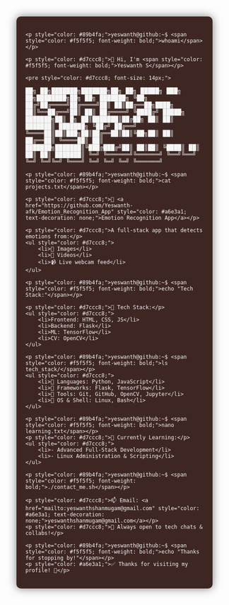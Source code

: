 <div style="background-color: #3e2723; padding: 20px; border-radius: 10px; max-width: 80%; margin: 0 auto; font-family: 'Courier New', monospace; color: #f5f5f5; box-shadow: 0 0 20px rgba(0, 0, 0, 0.5);">

    <p style="color: #89b4fa;">yeswanth@github:~$ <span style="color: #f5f5f5; font-weight: bold;">whoami</span></p>

    <p style="color: #d7ccc8;">👋 Hi, I'm <span style="color: #f5f5f5; font-weight: bold;">Yeswanth S</span></p>

    <pre style="color: #d7ccc8; font-size: 14px;">
██╗   ██╗███████╗███████╗██╗    ██╗ █████╗ ███╗   ██╗████████╗██╗  ██╗    ███████╗
╚██╗ ██╔╝██╔════╝██╔════╝██║    ██║██╔══██╗████╗  ██║╚══██╔══╝██║  ██║    ██╔════╝
 ╚████╔╝ █████╗  ███████╗██║ █╗ ██║███████║██╔██╗ ██║   ██║   ███████║    ███████╗
  ╚██╔╝  ██╔══╝  ╚════██║██║███╗██║██╔══██║██║╚██╗██║   ██║   ██╔══██║    ╚════██║
   ██║   ███████╗███████║╚███╔███╔╝██║  ██║██║ ╚████║   ██║   ██║  ██║    ███████║
   ╚═╝   ╚══════╝╚══════╝ ╚══╝╚══╝ ╚═╝  ╚═╝╚═╝  ╚═══╝   ╚═╝   ╚═╝  ╚═╝    ╚══════╝
    </pre>

    <p style="color: #89b4fa;">yeswanth@github:~$ <span style="color: #f5f5f5; font-weight: bold;">cat projects.txt</span></p>

    <p style="color: #d7ccc8;">🚀 <a href="https://github.com/Yeswanth-afk/Emotion_Recognition_App" style="color: #a6e3a1; text-decoration: none;">Emotion Recognition App</a></p>

    <p style="color: #d7ccc8;">A full-stack app that detects emotions from:</p>
    <ul style="color: #d7ccc8;">
        <li>📸 Images</li>
        <li>🎥 Videos</li>
        <li>📹 Live webcam feed</li>
    </ul>

    <p style="color: #89b4fa;">yeswanth@github:~$ <span style="color: #f5f5f5; font-weight: bold;">echo "Tech Stack:"</span></p>

    <p style="color: #d7ccc8;">🧠 Tech Stack:</p>
    <ul style="color: #d7ccc8;">
        <li>Frontend: HTML, CSS, JS</li>
        <li>Backend: Flask</li>
        <li>ML: TensorFlow</li>
        <li>CV: OpenCV</li>
    </ul>

    <p style="color: #89b4fa;">yeswanth@github:~$ <span style="color: #f5f5f5; font-weight: bold;">ls tech_stack/</span></p>
    <ul style="color: #d7ccc8;">
        <li>📁 Languages: Python, JavaScript</li>
        <li>📁 Frameworks: Flask, TensorFlow</li>
        <li>📁 Tools: Git, GitHub, OpenCV, Jupyter</li>
        <li>📁 OS & Shell: Linux, Bash</li>
    </ul>

    <p style="color: #89b4fa;">yeswanth@github:~$ <span style="color: #f5f5f5; font-weight: bold;">nano learning.txt</span></p>
    <p style="color: #d7ccc8;">📘 Currently Learning:</p>
    <ul style="color: #d7ccc8;">
        <li>- Advanced Full-Stack Development</li>
        <li>- Linux Administration & Scripting</li>
    </ul>

    <p style="color: #89b4fa;">yeswanth@github:~$ <span style="color: #f5f5f5; font-weight: bold;">./contact_me.sh</span></p>

    <p style="color: #d7ccc8;">📫 Email: <a href="mailto:yeswanthshanmugam@gmail.com" style="color: #a6e3a1; text-decoration: none;">yeswanthshanmugam@gmail.com</a></p>
    <p style="color: #d7ccc8;">💬 Always open to tech chats & collabs!</p>

    <p style="color: #89b4fa;">yeswanth@github:~$ <span style="color: #f5f5f5; font-weight: bold;">echo "Thanks for stopping by!"</span></p>
    <p style="color: #a6e3a1;">✅ Thanks for visiting my profile! 🚀</p>
</div>
